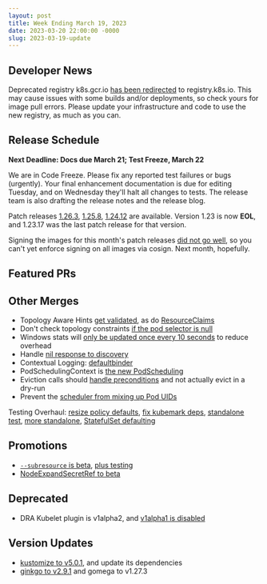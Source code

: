 ```yaml
---
layout: post
title: Week Ending March 19, 2023
date: 2023-03-20 22:00:00 -0000
slug: 2023-03-19-update
---
```


## Developer News

Deprecated registry k8s.gcr.io [has been redirected](https://kubernetes.io/blog/2023/03/10/image-registry-redirect/) to registry.k8s.io.  This may cause issues with some builds and/or deployments, so check yours for image pull errors. Please update your infrastructure and code to use the new registry, as much as you can.

## Release Schedule

**Next Deadline: Docs due March 21; Test Freeze, March 22**

We are in Code Freeze.  Please fix any reported test failures or bugs (urgently).  Your final enhancement documentation is due for editing Tuesday, and on Wednesday they'll halt all changes to tests. The release team is also drafting the release notes and the release blog.

Patch releases [1.26.3](https://github.com/kubernetes/kubernetes/blob/master/CHANGELOG/CHANGELOG-1.25.md), [1.25.8](https://github.com/kubernetes/kubernetes/blob/master/CHANGELOG/CHANGELOG-1.25.md), [1.24.12](https://github.com/kubernetes/kubernetes/blob/master/CHANGELOG/CHANGELOG-1.24.md) are available.  Version 1.23 is now **EOL**, and 1.23.17 was the last patch release for that version.

Signing the images for this month's patch releases [did not go well](https://groups.google.com/a/kubernetes.io/g/dev/c/MwSx761slM0), so you can't yet enforce signing on all images via cosign.  Next month, hopefully.

## Featured PRs


## Other Merges

* Topology Aware Hints [get validated](https://github.com/kubernetes/kubernetes/pull/116612), as do [ResourceClaims](https://github.com/kubernetes/kubernetes/pull/116576)
* Don't check topology constraints [if the pod selector is null](https://github.com/kubernetes/kubernetes/pull/116607)
* Windows stats will [only be updated once every 10 seconds](https://github.com/kubernetes/kubernetes/pull/116546) to reduce overhead
* Handle [nil response to discovery](https://github.com/kubernetes/kubernetes/pull/116603)
* Contextual Logging: [defaultbinder](https://github.com/kubernetes/kubernetes/pull/116571)
* PodSchedulingContext is [the new PodScheduling](https://github.com/kubernetes/kubernetes/pull/116556)
* Eviction calls should [handle preconditions](https://github.com/kubernetes/kubernetes/pull/116554) and not actually evict in a dry-run
* Prevent the [scheduler from mixing up Pod UIDs](https://github.com/kubernetes/kubernetes/pull/116550)

Testing Overhaul: [resize policy defaults](https://github.com/kubernetes/kubernetes/pull/116684), [fix kubemark deps](https://github.com/kubernetes/kubernetes/pull/116645), [standalone test](https://github.com/kubernetes/kubernetes/pull/116631), [more standalone](https://github.com/kubernetes/kubernetes/pull/116551), [StatefulSet defaulting](https://github.com/kubernetes/kubernetes/pull/116561)

## Promotions

* [`--subresource` is beta](https://github.com/kubernetes/kubernetes/pull/116595), [plus testing](https://github.com/kubernetes/kubernetes/pull/116590)
* [NodeExpandSecretRef to beta](https://github.com/kubernetes/kubernetes/pull/116581)

## Deprecated

* DRA Kubelet plugin is v1alpha2, and [v1alpha1 is disabled](https://github.com/kubernetes/kubernetes/pull/116558)

## Version Updates

* [kustomize to v5.0.1](https://github.com/kubernetes/kubernetes/pull/116598), and update its dependencies
* [ginkgo to v2.9.1](https://github.com/kubernetes/kubernetes/pull/116539) and gomega to v1.27.3
